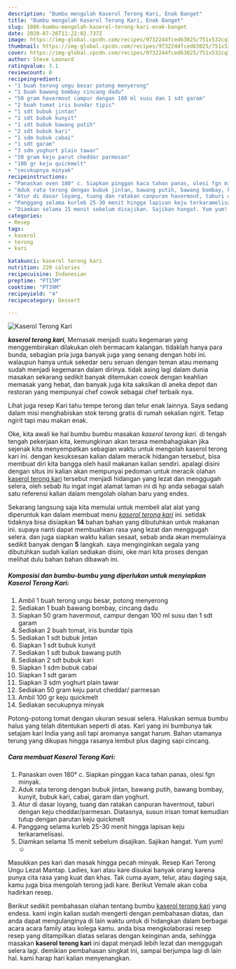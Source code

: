 ```yaml
---
description: "Bumbu mengolah Kaserol Terong Kari, Enak Banget"
title: "Bumbu mengolah Kaserol Terong Kari, Enak Banget"
slug: 1086-bumbu-mengolah-kaserol-terong-kari-enak-banget
date: 2020-07-26T11:22:02.737Z
image: https://img-global.cpcdn.com/recipes/9732244fced63025/751x532cq70/kaserol-terong-kari-foto-resep-utama.jpg
thumbnail: https://img-global.cpcdn.com/recipes/9732244fced63025/751x532cq70/kaserol-terong-kari-foto-resep-utama.jpg
cover: https://img-global.cpcdn.com/recipes/9732244fced63025/751x532cq70/kaserol-terong-kari-foto-resep-utama.jpg
author: Steve Leonard
ratingvalue: 3.1
reviewcount: 8
recipeingredient:
- "1 buah terong ungu besar potong menyerong"
- "1 buah bawang bombay cincang dadu"
- "50 gram havermout campur dengan 100 ml susu dan 1 sdt garam"
- "2 buah tomat iris bundar tipis"
- "1 sdt bubuk jintan"
- "1 sdt bubuk kunyit"
- "1 sdt bubuk bawang putih"
- "2 sdt bubuk kari"
- "1 sdm bubuk cabai"
- "1 sdt garam"
- "3 sdm yoghurt plain tawar"
- "50 gram keju parut cheddar parmesan"
- "100 gr keju quickmelt"
- "secukupnya minyak"
recipeinstructions:
- "Panaskan oven 180° c. Siapkan pinggan kaca tahan panas, olesi fgn minyak."
- "Aduk rata terong dengan bubuk jintan, bawang putih, bawang bombay, kunyit, bubuk kari, cabai, garam dan yoghurt."
- "Atur di dasar loyang, tuang dan ratakan canpuran havermout, taburi dengan keju cheddar/parmesan. Diatasnya, susun irisan tomat kemudian tutup dengan parutan keju quickmelt"
- "Panggang selama kurleb 25-30 menit hingga lapisan keju terkaramelisasi."
- "Diamkan selama 15 menit sebelum disajikan. Sajikan hangat. Yum yum! ☺"
categories:
- Resep
tags:
- kaserol
- terong
- kari

katakunci: kaserol terong kari 
nutrition: 229 calories
recipecuisine: Indonesian
preptime: "PT15M"
cooktime: "PT39M"
recipeyield: "4"
recipecategory: Dessert

---
```



![Kaserol Terong Kari](https://img-global.cpcdn.com/recipes/9732244fced63025/751x532cq70/kaserol-terong-kari-foto-resep-utama.jpg)

<b><i>kaserol terong kari</i></b>, Memasak menjadi suatu kegemaran yang menggembirakan dilakukan oleh bermacam kalangan. tidaklah hanya para bunda, sebagian pria juga banyak juga yang senang dengan hobi ini. walaupun hanya untuk sekedar seru seruan dengan teman atau memang sudah menjadi kegemaran dalam dirinya. tidak asing lagi dalam dunia masakan sekarang sedikit banyak ditemukan cowok dengan keahlian memasak yang hebat, dan banyak juga kita saksikan di aneka depot dan restoran yang mempunyai chef cowok sebagai chef terbaik nya.

Lihat juga resep Kari tahu tempe terong dan telur enak lainnya. Saya sedang dalam misi menghabiskan stok terong gratis di rumah sekalian ngirit. Tetap ngirit tapi mau makan enak.

Oke, kita awali ke hal bumbu bumbu masakan <i>kaserol terong kari</i>. di tengah tengah pekerjaan kita, kemungkinan akan terasa membahagiakan jika sejenak kita menyempatkan sebagian waktu untuk mengolah kaserol terong kari ini. dengan kesuksesan kalian dalam meracik hidangan tersebut, bisa membuat diri kita bangga oleh hasil makanan kalian sendiri. apalagi disini dengan situs ini kalian akan mempunyai pedoman untuk meracik olahan <u>kaserol terong kari</u> tersebut menjadi hidangan yang lezat dan menggugah selera, oleh sebab itu ingat ingat alamat laman ini di hp anda sebagai salah satu referensi kalian dalam mengolah olahan baru yang endes.


Sekarang langsung saja kita memulai untuk membeli alat alat yang diperuntuk kan dalam membuat menu <u><i>kaserol terong kari</i></u> ini. setidak tidaknya bisa disiapkan <b>14</b> bahan bahan yang dibutuhkan untuk makanan ini. supaya nanti dapat membuahkan rasa yang lezat dan menggugah selera. dan juga siapkan waktu kalian sesaat, sebab anda akan memulainya sedikit banyak dengan <b>5</b> langkah. saya menginginkan segala yang dibutuhkan sudah kalian sediakan disini, oke mari kita proses dengan melihat dulu bahan bahan dibawah ini.

<!--inarticleads1-->

##### Komposisi dan bumbu-bumbu yang diperlukan untuk menyiapkan Kaserol Terong Kari:

1. Ambil 1 buah terong ungu besar, potong menyerong
1. Sediakan 1 buah bawang bombay, cincang dadu
1. Siapkan 50 gram havermout, campur dengan 100 ml susu dan 1 sdt garam
1. Sediakan 2 buah tomat, iris bundar tipis
1. Sediakan 1 sdt bubuk jintan
1. Siapkan 1 sdt bubuk kunyit
1. Sediakan 1 sdt bubuk bawang putih
1. Sediakan 2 sdt bubuk kari
1. Siapkan 1 sdm bubuk cabai
1. Siapkan 1 sdt garam
1. Siapkan 3 sdm yoghurt plain tawar
1. Sediakan 50 gram keju parut cheddar/ parmesan
1. Ambil 100 gr keju quickmelt
1. Sediakan secukupnya minyak


Potong-potong tomat dengan ukuran sesuai selera. Haluskan semua bumbu halus yang telah ditentukan seperti di atas. Kari yang ini bumbunya tak setajam kari India yang asli tapi aromanya sangat harum. Bahan utamanya terung yang dikupas hingga rasanya lembut plus daging sapi cincang. 

<!--inarticleads2-->

##### Cara membuat Kaserol Terong Kari:

1. Panaskan oven 180° c. Siapkan pinggan kaca tahan panas, olesi fgn minyak.
1. Aduk rata terong dengan bubuk jintan, bawang putih, bawang bombay, kunyit, bubuk kari, cabai, garam dan yoghurt.
1. Atur di dasar loyang, tuang dan ratakan canpuran havermout, taburi dengan keju cheddar/parmesan. Diatasnya, susun irisan tomat kemudian tutup dengan parutan keju quickmelt
1. Panggang selama kurleb 25-30 menit hingga lapisan keju terkaramelisasi.
1. Diamkan selama 15 menit sebelum disajikan. Sajikan hangat. Yum yum! ☺


Masukkan pes kari dan masak hingga pecah minyak. Resep Kari Terong Ungu Lezat Mantap. Ladies, kari atau kare disukai banyak orang karena punya cita rasa yang kuat dan khas. Tak cuma ayam, telur, atau daging saja, kamu juga bisa mengolah terong jadi kare. Berikut Vemale akan coba hadirkan resep. 

Berikut sedikit pembahasan olahan tentang bumbu <u>kaserol terong kari</u> yang endess. kami ingin kalian sudah mengerti dengan pembahasan diatas, dan anda dapat mengulanginya di lain waktu untuk di hidangkan dalam berbagai acara acara family atau kolega kamu. anda bisa mengkolaborasi resep resep yang ditampilkan diatas selaras dengan keinginan anda, sehingga masakan <b>kaserol terong kari</b> ini dapat menjadi lebih lezat dan menggugah selera lagi. demikian pembahasan singkat ini, sampai berjumpa lagi di lain hal. kami harap hari kalian menyenangkan.

